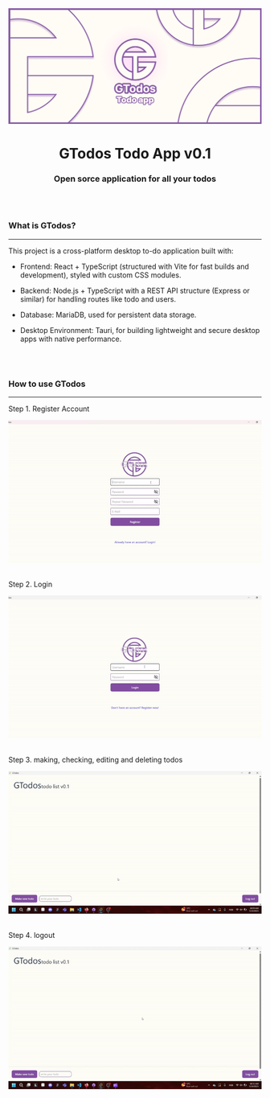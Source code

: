 <div align="center">
  <img src="./gtodos_banner.png">
</div>

<h1 align="center">GTodos Todo App v0.1</h1>
<h3 align="center">Open sorce application for all your todos</h3>

<br/>
<br/>

<div>
  <h3>What is GTodos?</h3>
  
  ********
  
  <p>This project is a cross-platform desktop to-do application built with:</p>
  
  *  Frontend: React + TypeScript (structured with Vite for fast builds and development), styled with custom CSS modules.
  
  *  Backend: Node.js + TypeScript with a REST API structure (Express or similar) for handling routes like todo and users.
    
  *  Database: MariaDB, used for persistent data storage.
    
  *  Desktop Environment: Tauri, for building lightweight and secure desktop apps with native performance.
</div>

<br/>
<br/>

<div>
  <h3>How to use GTodos</h3>

  ********

  Step 1. Register Account
  <div>
    <img src="./register.gif">
  </div>
  
  <br/>
  
  Step 2. Login
  <div>
    <img src="./login.gif">
  </div>
  
  <br/>
  
  Step 3. making, checking, editing and deleting todos
  <div>
    <img src="./todo.gif">
  </div>
  
  <br/>
  
  Step 4. logout
  <div>
    <img src="./logout.gif">
  </div>
  
  
</div>





